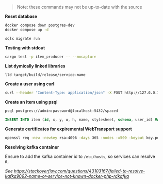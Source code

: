 > Note: these commands may not be up-to-date with the source

**Reset database**

```sh
docker compose down postgres-dev
docker compose up -d
```

```sh
sqlx migrate run
```

**Testing with stdout**

```sh
cargo test -p item_producer -- --nocapture
```

**List dymically linked libraries**

```sh
lld target/build/release/service-name
```

**Create a user using curl**

```sh
curl --header "Content-Type: application/json" -X POST http://127.0.0.1:8080/register --data '{"email":"test@example.com", "username": "test", "password": "test"}'
```

**Create an item using psql**

```sh
psql postgres://admin:password@localhost:5432/spaced
```

```sql
INSERT INTO item (id, x, y, w, h, name, stylesheet, schema, user_id) VALUES (DEFAULT, 5, 5, 50, 50, 'test', NULL, 'test', 1);
```

**Generate certificates for expiremental WebTransport support**

```sh
openssl req -new -newkey rsa:4096 -days 365 -nodes -x509 -keyout key.pem -out cert.pem
```

**Resolving kafka container**

Ensure to add the kafka container id to `/etc/hosts`, so services can resolve it.

_See <https://stackoverflow.com/questions/43103167/failed-to-resolve-kafka9092-name-or-service-not-known-docker-php-rdkafka>_
